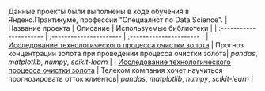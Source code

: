 Данные проекты были выполнены в ходе обучения в Яндекс.Практикуме, профессии "Специалист по Data Science".
| Название проекта | Описание | Используемые библиотеки | 
| :---------------------- | :---------------------- | :---------------------- |
| [Исследование технологического процесса очистки золота](https://github.com/RoschinDi/goldie/blob/main/goldie.ipynb) | Прогноз концентрации золота при проведении процесса очистки золота| *pandas*, *matplotlib*, *numpy*, *scikit-learn* |
| [Исследование технологического процесса очистки золота](https://github.com/RoschinDi/goldie/blob/main/goldie.ipynb) | Телеком компания хочет научиться прогнозировать отток клиентов| *pandas*, *matplotlib*, *numpy*, *scikit-learn* |
